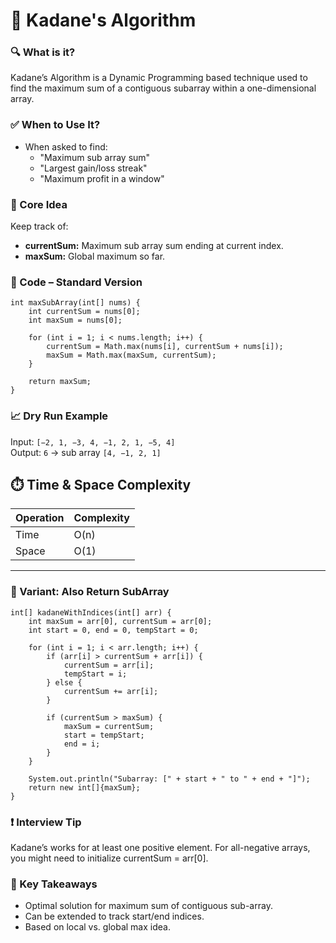# 📌 Kadane's Algorithm

### 🔍 What is it?
Kadane’s Algorithm is a Dynamic Programming based technique used to find the maximum sum of a contiguous subarray within a one-dimensional array.

### ✅ When to Use It?
- When asked to find:
    - "Maximum sub array sum"
    - "Largest gain/loss streak"
    - "Maximum profit in a window"

### 🧠 Core Idea
Keep track of:
- **currentSum:** Maximum sub array sum ending at current index.
- **maxSum:** Global maximum so far.

### 📘 Code – Standard Version
```
int maxSubArray(int[] nums) {
    int currentSum = nums[0];
    int maxSum = nums[0];

    for (int i = 1; i < nums.length; i++) {
        currentSum = Math.max(nums[i], currentSum + nums[i]);
        maxSum = Math.max(maxSum, currentSum);
    }

    return maxSum;
}
```

### 📈 Dry Run Example
Input: ```[−2, 1, −3, 4, −1, 2, 1, −5, 4]```\
Output: ```6``` → sub array ```[4, −1, 2, 1]```

⏱️ Time & Space Complexity
---
| Operation   | Complexity |
|-------------|------------|
| Time        | O(n)       |
| Space       | O(1)       |
---

### 📘 Variant: Also Return SubArray
```
int[] kadaneWithIndices(int[] arr) {
    int maxSum = arr[0], currentSum = arr[0];
    int start = 0, end = 0, tempStart = 0;

    for (int i = 1; i < arr.length; i++) {
        if (arr[i] > currentSum + arr[i]) {
            currentSum = arr[i];
            tempStart = i;
        } else {
            currentSum += arr[i];
        }

        if (currentSum > maxSum) {
            maxSum = currentSum;
            start = tempStart;
            end = i;
        }
    }

    System.out.println("Subarray: [" + start + " to " + end + "]");
    return new int[]{maxSum};
}
```

### ❗ Interview Tip
Kadane’s works for at least one positive element. For all-negative arrays, you might need to initialize currentSum = arr[0].

### 🎯 Key Takeaways
- Optimal solution for maximum sum of contiguous sub-array.
- Can be extended to track start/end indices.
- Based on local vs. global max idea.